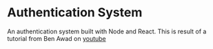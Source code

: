 # Authentication System

An authentication system built with Node and React. This is result of a tutorial from Ben Awad on [youtube](https://www.youtube.com/c/BenAwad97)

